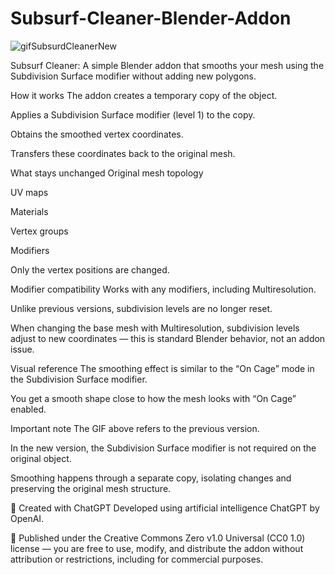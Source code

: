 # Subsurf-Cleaner-Blender-Addon

![gifSubsurdCleanerNew](https://github.com/user-attachments/assets/29882a63-d945-4e9b-a6ac-66a1d7b9ce84)

Subsurf Cleaner:
A simple Blender addon that smooths your mesh using the Subdivision Surface modifier without adding new polygons.

How it works
The addon creates a temporary copy of the object.

Applies a Subdivision Surface modifier (level 1) to the copy.

Obtains the smoothed vertex coordinates.

Transfers these coordinates back to the original mesh.

What stays unchanged
Original mesh topology

UV maps

Materials

Vertex groups

Modifiers

Only the vertex positions are changed.

Modifier compatibility
Works with any modifiers, including Multiresolution.

Unlike previous versions, subdivision levels are no longer reset.

When changing the base mesh with Multiresolution, subdivision levels adjust to new coordinates — this is standard Blender behavior, not an addon issue.

Visual reference
The smoothing effect is similar to the “On Cage” mode in the Subdivision Surface modifier.

You get a smooth shape close to how the mesh looks with “On Cage” enabled.

Important note
The GIF above refers to the previous version.

In the new version, the Subdivision Surface modifier is not required on the original object.

Smoothing happens through a separate copy, isolating changes and preserving the original mesh structure.

🧠 Created with ChatGPT
Developed using artificial intelligence ChatGPT by OpenAI.

📜
Published under the Creative Commons Zero v1.0 Universal (CC0 1.0) license —
you are free to use, modify, and distribute the addon without attribution or restrictions, including for commercial purposes.
